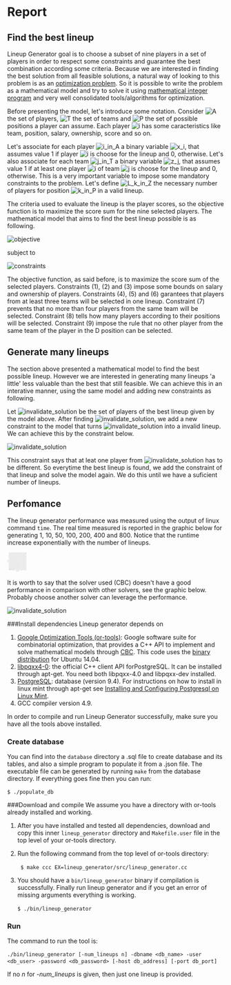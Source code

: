 # Report
## Find the best lineup

Lineup Generator goal is to choose a subset of nine players in a set of players in order to respect some constraints and guarantee the best combination according some criteria. Because we are interested in finding the best solution from all feasible solutions, a natural way of looking to this problem is as an [optimization problem][optimization]. So it is possible to write the problem as a mathematical model and try to solve it using [mathematical integer program][ip] and very well consolidated tools/algorithms for optimization.

Before presenting the model, let's introduce some notation.
Consider <img src="http://mathurl.com/25htm3r.png" alt="A"> the set of players, <img src="http://mathurl.com/3aj257d.png" alt="T"> the set of teams and <img src="http://mathurl.com/22kf4dt.png" alt="P"> the set of possible positions a player can assume. Each player <img src="http://mathurl.com/5ldlsl.png" alt="i"> has some caracteristics like team, position, salary, ownership, score and so on.

Let's associate for each player <img src="http://mathurl.com/gsbq25f.png" alt="i_in_A"> a binary variable <img src="http://mathurl.com/2az2c7m.png" alt="x_i">, that assumes value 1 if player <img src="http://mathurl.com/5ldlsl.png" alt="i"> is choose for the lineup and 0, otherwise.
Let's also associate for each team <img src="http://mathurl.com/hr89jym.png" alt="j_in_T"> a binary variable <img src="http://mathurl.com/oujkp62.png" alt="z_j">, that assumes value 1 if at least one player <img src="http://mathurl.com/5ldlsl.png" alt="i"> of team <img src="http://mathurl.com/6u2lg2j.png" alt="j"> is choose for the lineup and 0, otherwise. This is a very important variable to impose some mandatory constraints to the problem.
Let's define <img src="http://mathurl.com/zv4xfq9.png" alt="L_k_in_Z"> the necessary number of players for position <img src="http://mathurl.com/zdzqyah.png" alt="k_in_P"> in a valid lineup.

The criteria used to evaluate the lineup is the player scores, so the objective function is to maximize the score sum for the nine selected players. The mathematical model that aims to find the best lineup possible is as following.

<img src="http://mathurl.com/gq4rsjf.png" alt="objective">

subject to

<img src="http://mathurl.com/jlp6zpl.png" alt="constraints">

The objective function, as said before, is to maximize the score sum of the selected players. Constraints (1), (2) and (3) impose some bounds on salary and ownership of players. Constraints (4), (5) and (6) garantees that players from at least three teams will be selected in one lineup. Constraint (7) prevents that no more than four players from the same team will be selected. Constraint (8) tells how many players according to their positions will be selected. Constraint (9) impose the rule that no other player from the same team of the player in the D position can be selected.


## Generate many lineups

The section above presented a mathematical model to find the best possible lineup. However we are interested in generating many lineups 'a little' less valuable than the best that still feasible. We can achieve this in an interative manner, using the same model and adding new constraints as following.

Let <img src="http://mathurl.com/32b5w4t.png" alt="invalidate_solution"> be the set of players of the best lineup given by the model above.
After finding <img src="http://mathurl.com/32b5w4t.png" alt="invalidate_solution">, we add a new constraint to the model that turns <img src="http://mathurl.com/32b5w4t.png" alt="invalidate_solution"> into a invalid lineup. We can achieve this by the constraint below.

<img src="http://mathurl.com/z29ycr2.png" alt="invalidate_solution">

This constraint says that at leat one player from <img src="http://mathurl.com/32b5w4t.png" alt="invalidate_solution"> has to be different. So everytime the best lineup is found, we add the constraint of that lineup and solve the model again. We do this until we have a suficient number of  lineups.

## Perfomance

The lineup generator performance was measured using the output of linux command `time`. The real time measured is reported in the graphic below for generating 1, 10, 50, 100, 200, 400 and 800. Notice that the runtime increase exponentially with the number of lineups.

<img src="performance.png" alt="performance" style="width:45px;height:45px;">

It is worth to say that the solver used (CBC) doesn't have a good performance in comparison with other solvers, see the graphic below. Probably choose another solver can leverage the performance.

<img src="http://scip.zib.de/images/2016_06_13.png" alt="invalidate_solution">












[ip]: https://en.wikipedia.org/wiki/Integer_programming "Integer Programming"
[optimization]: https://en.wikipedia.org/wiki/Optimization_problem "Optimization Problem"












###Install dependencies
Lineup generator depends on

1. [Google Optimization Tools (or-tools)][ortools]: Google software suite for combinatorial optimization, that provides a C++ API to implement and solve mathematical models through [CBC][cbc]. This code uses the [binary distribution][ubuntu] for Ubuntu 14.04.
2. [libpqxx4-0][pqxx]: the official C++ client API for ​PostgreSQL. It can be installed through apt-get. You need both libpqxx-4.0 and libpqxx-dev installed.
3. [PostgreSQL][postgresql]: database (version 9.4). For instructions on how to install in linux mint through apt-get see [Installing and Configuring Postgresql on Linux Mint][mint].
4. GCC compiler version 4.9.

In order to compile and run Lineup Generator successfully, make sure you have all the tools above installed.

### Create database

You can find into the `database` directory a .sql file to create database and its tables, and also a simple program to populate it from a .json file. The executable file can be generated by running `make` from the database directory. If everything goes fine then you can run:
```
$ ./populate_db
```
###Download and compile
We assume you have a directory with or-tools already installed and working.

1. After you have installed and tested all dependencies, download and copy this inner `lineup_generator` directory and `Makefile.user` file in the top level of your or-tools directory.
2. Run the following command from the top level of or-tools directory:

	``` $ make ccc EX=lineup_generator/src/lineup_generator.cc```

3. You should have a `bin/lineup_generator` binary if compilation is successfully. Finally run lineup generator and if you get an error of missing arguments everything is working.

	```$ ./bin/lineup_generator```

### Run
The command to run the tool is:
```
./bin/lineup_generator [-num_lineups n] -dbname <db_name> -user <db_user> -password <db_password> [-host db_address] [-port db_port]
```
If no *n* for *-num_lineups* is given, then just one lineup is provided.

[mint]:https://www.codeproject.com/articles/898303/installing-and-configuring-postgresql-on-linux-min. "installing-and-configuring-postgresql"
[postgresql]: https://www.postgresql.org/ "PostgreSQL"
[ubuntu]: https://github.com/google/or-tools/releases/download/v5.0/or-tools_Ubuntu-14.04-64bit_v5.0.3919.tar.gz "Ubuntu 14.04"
[cbc]: https://projects.coin-or.org/Cbc "CBC"
[pqxx]: http://pqxx.org/development/libpqxx/ "libpqxx"
[ortools]: https://developers.google.com/optimization/        "Google Optimization Tools"
